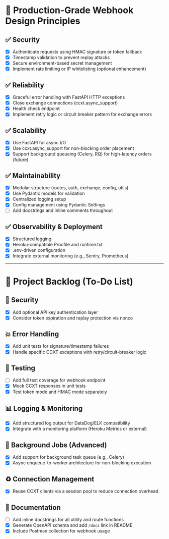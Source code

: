 # 📘 Production-Grade Webhook Design Principles

## ✅ Security
- [x] Authenticate requests using HMAC signature or token fallback
- [x] Timestamp validation to prevent replay attacks
- [x] Secure environment-based secret management
- [x] Implement rate limiting or IP whitelisting (optional enhancement)

## ✅ Reliability
- [x] Graceful error handling with FastAPI HTTP exceptions
- [x] Close exchange connections (ccxt.async_support)
- [x] Health check endpoint
- [x] Implement retry logic or circuit breaker pattern for exchange errors

## ✅ Scalability
- [x] Use FastAPI for async I/O
- [x] Use ccxt.async_support for non-blocking order placement
 - [x] Support background queueing (Celery, RQ) for high-latency orders (future)

## ✅ Maintainability
- [x] Modular structure (routes, auth, exchange, config, utils)
- [x] Use Pydantic models for validation
- [x] Centralized logging setup
- [x] Config management using Pydantic Settings
- [ ] Add docstrings and inline comments throughout

## ✅ Observability & Deployment
- [x] Structured logging
- [x] Heroku-compatible Procfile and runtime.txt
- [x] .env-driven configuration
 - [x] Integrate external monitoring (e.g., Sentry, Prometheus)

---

# 🧩 Project Backlog (To-Do List)

## 🔐 Security
- [x] Add optional API key authentication layer
 - [x] Consider token expiration and replay protection via nonce

## 💥 Error Handling
- [x] Add unit tests for signature/timestamp failures
- [x] Handle specific CCXT exceptions with retry/circuit-breaker logic

## 🧪 Testing
- [ ] Add full test coverage for webhook endpoint
- [x] Mock CCXT responses in unit tests
 - [x] Test token mode and HMAC mode separately

## 📊 Logging & Monitoring
 - [x] Add structured log output for DataDog/ELK compatibility
 - [x] Integrate with a monitoring platform (Heroku Metrics or external)

## 🔁 Background Jobs (Advanced)
- [x] Add support for background task queue (e.g., Celery)
- [x] Async enqueue-to-worker architecture for non-blocking execution

## ♻️ Connection Management
- [x] Reuse CCXT clients via a session pool to reduce connection overhead

## 📄 Documentation
- [ ] Add inline docstrings for all utility and route functions
 - [x] Generate OpenAPI schema and add `/docs` link in README
 - [x] Include Postman collection for webhook usage
